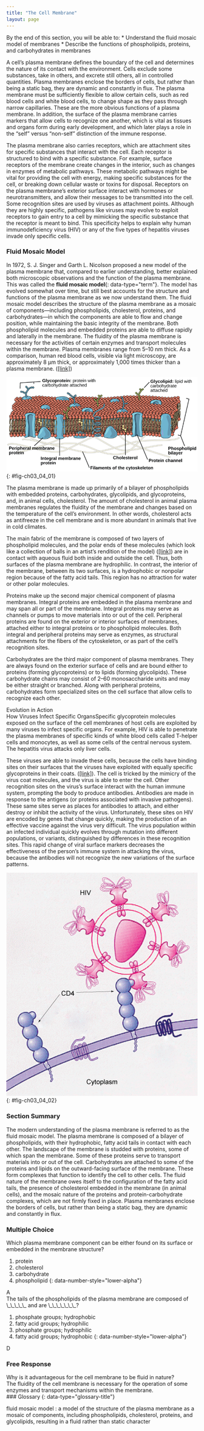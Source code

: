 ```yaml
---
title: "The Cell Membrane"
layout: page
---
```



<div data-type="abstract" markdown="1">
By the end of this section, you will be able to:
* Understand the fluid mosaic model of membranes
* Describe the functions of phospholipids, proteins, and carbohydrates in membranes

</div>

A cell’s plasma membrane defines the boundary of the cell and determines the nature of its contact with the environment. Cells exclude some substances, take in others, and excrete still others, all in controlled quantities. Plasma membranes enclose the borders of cells, but rather than being a static bag, they are dynamic and constantly in flux. The plasma membrane must be sufficiently flexible to allow certain cells, such as red blood cells and white blood cells, to change shape as they pass through narrow capillaries. These are the more obvious functions of a plasma membrane. In addition, the surface of the plasma membrane carries markers that allow cells to recognize one another, which is vital as tissues and organs form during early development, and which later plays a role in the “self” versus “non-self” distinction of the immune response.

The plasma membrane also carries receptors, which are attachment sites for specific substances that interact with the cell. Each receptor is structured to bind with a specific substance. For example, surface receptors of the membrane create changes in the interior, such as changes in enzymes of metabolic pathways. These metabolic pathways might be vital for providing the cell with energy, making specific substances for the cell, or breaking down cellular waste or toxins for disposal. Receptors on the plasma membrane’s exterior surface interact with hormones or neurotransmitters, and allow their messages to be transmitted into the cell. Some recognition sites are used by viruses as attachment points. Although they are highly specific, pathogens like viruses may evolve to exploit receptors to gain entry to a cell by mimicking the specific substance that the receptor is meant to bind. This specificity helps to explain why human immunodeficiency virus (HIV) or any of the five types of hepatitis viruses invade only specific cells.

### Fluid Mosaic Model

In 1972, S. J. Singer and Garth L. Nicolson proposed a new model of the plasma membrane that, compared to earlier understanding, better explained both microscopic observations and the function of the plasma membrane. This was called the **fluid mosaic model**{: data-type="term"}. The model has evolved somewhat over time, but still best accounts for the structure and functions of the plasma membrane as we now understand them. The fluid mosaic model describes the structure of the plasma membrane as a mosaic of components—including phospholipids, cholesterol, proteins, and carbohydrates—in which the components are able to flow and change position, while maintaining the basic integrity of the membrane. Both phospholipid molecules and embedded proteins are able to diffuse rapidly and laterally in the membrane. The fluidity of the plasma membrane is necessary for the activities of certain enzymes and transport molecules within the membrane. Plasma membranes range from 5–10 nm thick. As a comparison, human red blood cells, visible via light microscopy, are approximately 8 µm thick, or approximately 1,000 times thicker than a plasma membrane. ([\[link\]](#fig-ch03_04_01))

 ![Illustration of components of the plasma membrane, including integral and peripheral proteins, cytoskeletal filaments, cholesterol, carbohydrates, and channels](../resources/Figure_03_04_01.jpg "The fluid mosaic model of the plasma membrane structure describes the plasma membrane as a fluid combination of phospholipids, cholesterol, proteins, and carbohydrates."){: #fig-ch03_04_01}

The plasma membrane is made up primarily of a bilayer of phospholipids with embedded proteins, carbohydrates, glycolipids, and glycoproteins, and, in animal cells, cholesterol. The amount of cholesterol in animal plasma membranes regulates the fluidity of the membrane and changes based on the temperature of the cell’s environment. In other words, cholesterol acts as antifreeze in the cell membrane and is more abundant in animals that live in cold climates.

The main fabric of the membrane is composed of two layers of phospholipid molecules, and the polar ends of these molecules (which look like a collection of balls in an artist’s rendition of the model) ([\[link\]](#fig-ch03_04_01)) are in contact with aqueous fluid both inside and outside the cell. Thus, both surfaces of the plasma membrane are hydrophilic. In contrast, the interior of the membrane, between its two surfaces, is a hydrophobic or nonpolar region because of the fatty acid tails. This region has no attraction for water or other polar molecules.

Proteins make up the second major chemical component of plasma membranes. Integral proteins are embedded in the plasma membrane and may span all or part of the membrane. Integral proteins may serve as channels or pumps to move materials into or out of the cell. Peripheral proteins are found on the exterior or interior surfaces of membranes, attached either to integral proteins or to phospholipid molecules. Both integral and peripheral proteins may serve as enzymes, as structural attachments for the fibers of the cytoskeleton, or as part of the cell’s recognition sites.

Carbohydrates are the third major component of plasma membranes. They are always found on the exterior surface of cells and are bound either to proteins (forming glycoproteins) or to lipids (forming glycolipids). These carbohydrate chains may consist of 2–60 monosaccharide units and may be either straight or branched. Along with peripheral proteins, carbohydrates form specialized sites on the cell surface that allow cells to recognize each other.

<div data-type="note" data-has-label="true" class="evolution non-majors" data-label="" markdown="1">
<div data-type="title">
Evolution in Action
</div>
<span data-type="title">How Viruses Infect Specific Organs</span>Specific glycoprotein molecules exposed on the surface of the cell membranes of host cells are exploited by many viruses to infect specific organs. For example, HIV is able to penetrate the plasma membranes of specific kinds of white blood cells called T-helper cells and monocytes, as well as some cells of the central nervous system. The hepatitis virus attacks only liver cells.

These viruses are able to invade these cells, because the cells have binding sites on their surfaces that the viruses have exploited with equally specific glycoproteins in their coats. ([\[link\]](#fig-ch03_04_02)). The cell is tricked by the mimicry of the virus coat molecules, and the virus is able to enter the cell. Other recognition sites on the virus’s surface interact with the human immune system, prompting the body to produce antibodies. Antibodies are made in response to the antigens (or proteins associated with invasive pathogens). These same sites serve as places for antibodies to attach, and either destroy or inhibit the activity of the virus. Unfortunately, these sites on HIV are encoded by genes that change quickly, making the production of an effective vaccine against the virus very difficult. The virus population within an infected individual quickly evolves through mutation into different populations, or variants, distinguished by differences in these recognition sites. This rapid change of viral surface markers decreases the effectiveness of the person’s immune system in attacking the virus, because the antibodies will not recognize the new variations of the surface patterns.

![This illustration shows the plasma membrane of a T cell. CD4 receptors extend from the membrane into the extracellular space. The HIV virus recognizes part of the CD4 receptor and attaches to it.](../resources/Figure_03_04_02.jpg "HIV docks at and binds to the CD4 receptor, a glycoprotein on the surface of T cells, before entering, or infecting, the cell. (credit: modification of work by US National Institutes of Health/National Institute of Allergy and Infectious Diseases)"){: #fig-ch03_04_02}


</div>

### Section Summary

The modern understanding of the plasma membrane is referred to as the fluid mosaic model. The plasma membrane is composed of a bilayer of phospholipids, with their hydrophobic, fatty acid tails in contact with each other. The landscape of the membrane is studded with proteins, some of which span the membrane. Some of these proteins serve to transport materials into or out of the cell. Carbohydrates are attached to some of the proteins and lipids on the outward-facing surface of the membrane. These form complexes that function to identify the cell to other cells. The fluid nature of the membrane owes itself to the configuration of the fatty acid tails, the presence of cholesterol embedded in the membrane (in animal cells), and the mosaic nature of the proteins and protein-carbohydrate complexes, which are not firmly fixed in place. Plasma membranes enclose the borders of cells, but rather than being a static bag, they are dynamic and constantly in flux.

### Multiple Choice

<div data-type="exercise">
<div data-type="problem" markdown="1">
Which plasma membrane component can be either found on its surface or embedded in the membrane structure?

1.  protein
2.  cholesterol
3.  carbohydrate
4.  phospholipid
{: data-number-style="lower-alpha"}

</div>
<div data-type="solution" markdown="1">
A

</div>
</div>

<div data-type="exercise">
<div data-type="problem" markdown="1">
The tails of the phospholipids of the plasma membrane are composed of \_\_\_\_\_ and are \_\_\_\_\_\_\_?

1.  phosphate groups; hydrophobic
2.  fatty acid groups; hydrophilic
3.  phosphate groups; hydrophilic
4.  fatty acid groups; hydrophobic
{: data-number-style="lower-alpha"}

</div>
<div data-type="solution" markdown="1">
D

</div>
</div>

### Free Response

<div data-type="exercise">
<div data-type="problem" markdown="1">
Why is it advantageous for the cell membrane to be fluid in nature?

</div>
<div data-type="solution" markdown="1">
The fluidity of the cell membrane is necessary for the operation of some enzymes and transport mechanisms within the membrane.

</div>
</div>

<div data-type="glossary" markdown="1">
### Glossary
{: data-type="glossary-title"}

fluid mosaic model
: a model of the structure of the plasma membrane as a mosaic of components, including phospholipids, cholesterol, proteins, and glycolipids, resulting in a fluid rather than static character

</div>

